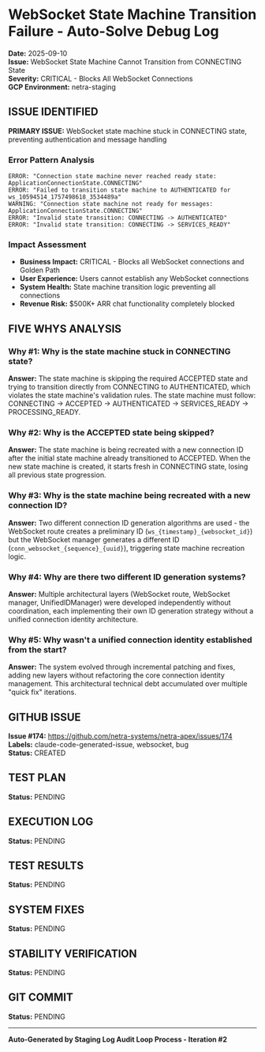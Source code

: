 # WebSocket State Machine Transition Failure - Auto-Solve Debug Log
**Date:** 2025-09-10  
**Issue:** WebSocket State Machine Cannot Transition from CONNECTING State  
**Severity:** CRITICAL - Blocks All WebSocket Connections  
**GCP Environment:** netra-staging  

## ISSUE IDENTIFIED
**PRIMARY ISSUE:** WebSocket state machine stuck in CONNECTING state, preventing authentication and message handling

### Error Pattern Analysis
```
ERROR: "Connection state machine never reached ready state: ApplicationConnectionState.CONNECTING"
ERROR: "Failed to transition state machine to AUTHENTICATED for ws_10594514_1757498618_3534489a"
WARNING: "Connection state machine not ready for messages: ApplicationConnectionState.CONNECTING"
ERROR: "Invalid state transition: CONNECTING -> AUTHENTICATED"
ERROR: "Invalid state transition: CONNECTING -> SERVICES_READY"
```

### Impact Assessment
- **Business Impact:** CRITICAL - Blocks all WebSocket connections and Golden Path
- **User Experience:** Users cannot establish any WebSocket connections
- **System Health:** State machine transition logic preventing all connections
- **Revenue Risk:** $500K+ ARR chat functionality completely blocked

## FIVE WHYS ANALYSIS

### Why #1: Why is the state machine stuck in CONNECTING state?
**Answer:** The state machine is skipping the required ACCEPTED state and trying to transition directly from CONNECTING to AUTHENTICATED, which violates the state machine's validation rules. The state machine must follow: CONNECTING → ACCEPTED → AUTHENTICATED → SERVICES_READY → PROCESSING_READY.

### Why #2: Why is the ACCEPTED state being skipped?
**Answer:** The state machine is being recreated with a new connection ID after the initial state machine already transitioned to ACCEPTED. When the new state machine is created, it starts fresh in CONNECTING state, losing all previous state progression.

### Why #3: Why is the state machine being recreated with a new connection ID?
**Answer:** Two different connection ID generation algorithms are used - the WebSocket route creates a preliminary ID (`ws_{timestamp}_{websocket_id}`) but the WebSocket manager generates a different ID (`conn_websocket_{sequence}_{uuid}`), triggering state machine recreation logic.

### Why #4: Why are there two different ID generation systems?
**Answer:** Multiple architectural layers (WebSocket route, WebSocket manager, UnifiedIDManager) were developed independently without coordination, each implementing their own ID generation strategy without a unified connection identity architecture.

### Why #5: Why wasn't a unified connection identity established from the start?
**Answer:** The system evolved through incremental patching and fixes, adding new layers without refactoring the core connection identity management. This architectural technical debt accumulated over multiple "quick fix" iterations.

## GITHUB ISSUE
**Issue #174:** https://github.com/netra-systems/netra-apex/issues/174  
**Labels:** claude-code-generated-issue, websocket, bug  
**Status:** CREATED

## TEST PLAN
**Status:** PENDING

## EXECUTION LOG
**Status:** PENDING

## TEST RESULTS
**Status:** PENDING

## SYSTEM FIXES
**Status:** PENDING

## STABILITY VERIFICATION
**Status:** PENDING

## GIT COMMIT
**Status:** PENDING

---
**Auto-Generated by Staging Log Audit Loop Process - Iteration #2**